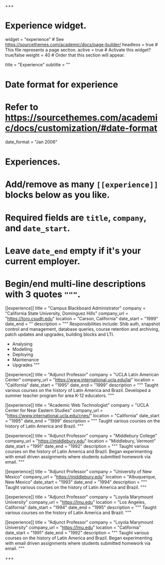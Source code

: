 +++
# Experience widget.
widget = "experience"  # See https://sourcethemes.com/academic/docs/page-builder/
headless = true  # This file represents a page section.
active = true  # Activate this widget? true/false
weight = 40  # Order that this section will appear.

title = "Experience"
subtitle = ""

# Date format for experience
#   Refer to https://sourcethemes.com/academic/docs/customization/#date-format
date_format = "Jan 2006"

# Experiences.
#   Add/remove as many `[[experience]]` blocks below as you like.
#   Required fields are `title`, `company`, and `date_start`.
#   Leave `date_end` empty if it's your current employer.
#   Begin/end multi-line descriptions with 3 quotes `"""`.

[[experience]]
  title = "Campus Blackboard Administrator"
  company = "California State University, Dominguez Hills"
  company_url = "https://toro.csudh.edu"
  location = "Carson, California"
  date_start = "1999"
  date_end = ""
  description = """
  Responsibilities include: Shib auth, snapshot control and management, database queries, course retention and archiving, patch updates and upgrades, building blocks and LTI.
  
  * Analysing
  * Modelling
  * Deploying
  * Maintenance
  * Upgrades
  """

[[experience]]
  title = "Adjunct Professor"
  company = "UCLA Latin American Center"
  company_url = "https://www.international.ucla.edu/lai"
  location = "California"
  date_start = "1995"
  date_end = "1999"
  description = """
  Taught various courses on the history of Latin America and Brazil. Developed a summer teacher program for area K-12 educators.
  """

[[experience]]
  title = "Academic Web Technologist"
  company = "UCLA Center for Near Eastern Studies"
  company_url = "https://www.international.ucla.edu/cnes/"
  location = "California"
  date_start = "1995"
  date_end = "1999"
  description = """
  Taught various courses on the history of Latin America and Brazil.
  """
 
[[experience]]
  title = "Adjunct Professor"
  company = "Middlebury College"
  company_url = "https://middlebury.edu"
  location = "Middlebury, Vermont"
  date_start = "1991"
  date_end = "1992"
  description = """
  Taught various courses on the history of Latin America and Brazil. Began experimenting with email driven assignments where students submitted homework via email.
  """
 
[[experience]]
  title = "Adjunct Professor"
  company = "University of New Mexico"
  company_url = "https://middlebury.edu"
  location = "Albuquerque, New Mexico"
  date_start = "1993"
  date_end = "1994"
  description = """
  Taught various courses on the history of Latin America and Brazil.
  """
 
[[experience]]
  title = "Adjunct Professor"
  company = "Loyola Marymount University"
  company_url = "https://lmu.edu"
  location = "Los Angeles, California"
  date_start = "1994"
  date_end = "1995"
  description = """
  Taught various courses on the history of Latin America and Brazil.
  """
  
  [[experience]]
  title = "Adjunct Professor"
  company = "Loyola Marymount University"
  company_url = "https://lmu.edu"
  location = "California"
  date_start = "1991"
  date_end = "1992"
  description = """
  Taught various courses on the history of Latin America and Brazil. Began experimenting with email driven assignments where students submitted homework via email.
  """

+++

